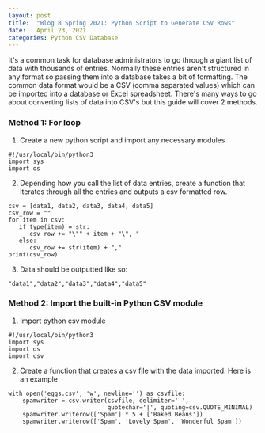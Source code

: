 ```yaml
---
layout: post
title:  "Blog 8 Spring 2021: Python Script to Generate CSV Rows"
date:   April 23, 2021
categories: Python CSV Database
---
```


It's a common task for database administrators to go through a giant list of data with thousands of entries. Normally these entries aren't structured in any format so passing them into a database takes a bit of formatting. The common data format would be a CSV (comma separated values) which can be imported into a database or Excel spreadsheet. There's many ways to go about converting lists of data into CSV's but this guide will cover 2 methods.

<h3> Method 1: For loop </h3>

1.  Create a new python script and import any necessary modules
```
#!/usr/local/bin/python3
import sys
import os
```
2. Depending how you call the list of data entries, create a function that iterates through all the entries and outputs a csv formatted row.
```
csv = [data1, data2, data3, data4, data5]
csv_row = ""
for item in csv:
   if type(item) = str:
      csv_row += "\"" + item + "\", "
   else:
      csv_row += str(item) + ","
print(csv_row)
```

3. Data should be outputted like so:
```
"data1","data2","data3","data4","data5"
```

<h3> Method 2: Import the built-in Python CSV module </h3>

1. Import python csv module
```
#!/usr/local/bin/python3
import sys
import os
import csv
```

2. Create a function that creates a csv file with the data imported. Here is an example
```
with open('eggs.csv', 'w', newline='') as csvfile:
    spamwriter = csv.writer(csvfile, delimiter=' ',
                            quotechar='|', quoting=csv.QUOTE_MINIMAL)
    spamwriter.writerow(['Spam'] * 5 + ['Baked Beans'])
    spamwriter.writerow(['Spam', 'Lovely Spam', 'Wonderful Spam'])
```

